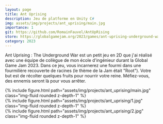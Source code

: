 ```yaml
---
layout: page
title: Ant Uprising
description: Jeu de platforme en Unity C#
img: assets/img/projects/ant_uprising/main.jpg
importance: 1
git: https://github.com/RomainFauvel/AntUpRising
store: https://globalgamejam.org/2023/games/ant-uprising-underground-war-1
category: 2023
---
```


Ant Uprising : The Underground War est un petit jeu en 2D que j'ai réalisé avec une équipe de collègue de mon école d'ingénieur durant la Global Game Jam 2023. Dans ce jeu, vous incarnerez une fourmi dans une fourmilière recouverte de racines (le thème de la Jam était "Root"). Votre but est de récolter quelques fruits pour nourrir votre reine. Méfiez-vous, des ennemis seront là pour vous arrêter.

<div class="row">
    <div class="col-sm mt-3 mt-md-0">
        {% include figure.html path="assets/img/projects/ant_uprising/main.jpg" class="img-fluid rounded z-depth-1" %}
    </div>
    <div class="col-sm mt-3 mt-md-0">
        {% include figure.html path="assets/img/projects/ant_uprising/1.jpg" class="img-fluid rounded z-depth-1" %}
    </div>
    <div class="col-sm mt-3 mt-md-0">
        {% include figure.html path="assets/img/projects/ant_uprising/2.jpg" class="img-fluid rounded z-depth-1" %}
    </div>
</div>

